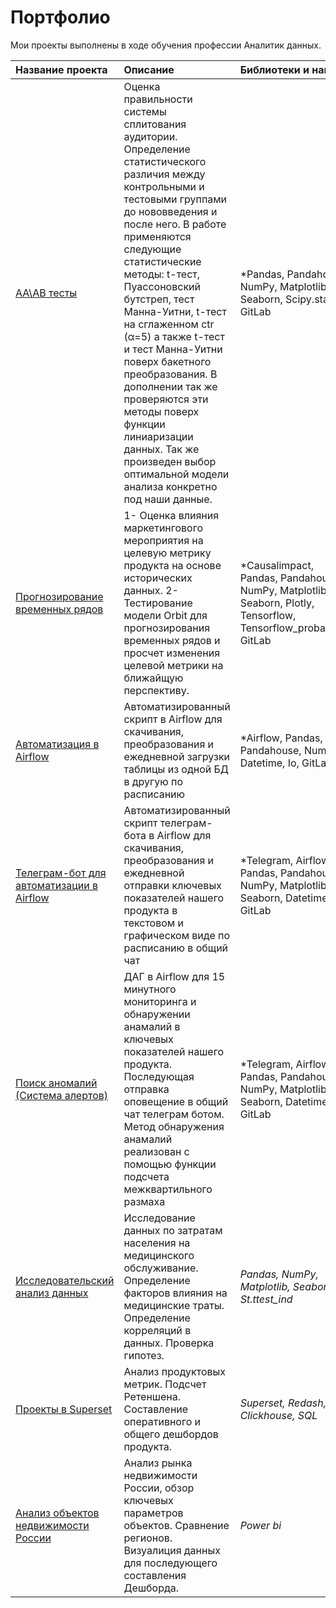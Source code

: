 # Портфолио
Мои проекты выполнены в ходе обучения профессии Аналитик данных.<br> 

| Название проекта | Описание | Библиотеки и навыки | 
| :---------------------- | :-------------------------------- | :---------------------- |
| [AA\AB тесты](https://github.com/Alexandr-Korolkov/PortfolioProjects/tree/main/AA-Test%2C%20AB-Test) | Оценка правильности системы сплитования аудитории. Определение статистического различия между контрольными и тестовыми группами до нововведения и после него. В работе применяются следующие статистические методы: t-тест, Пуассоновский бутстреп, тест Манна-Уитни, t-тест на сглаженном ctr (α=5) а также t-тест и тест Манна-Уитни поверх бакетного преобразования. В дополнении так же проверяются эти методы поверх функции линиаризации данных. Так же произведен выбор оптимальной модели анализа конкретно под наши данные. | *Pandas, Pandahouse, NumPy, Matplotlib, Seaborn, Scipy.stats, GitLab |
| [Прогнозирование временных рядов](https://github.com/Alexandr-Korolkov/PortfolioProjects/tree/main/%D0%9F%D1%80%D0%BE%D0%B3%D0%BD%D0%BE%D0%B7%D0%B8%D1%80%D0%BE%D0%B2%D0%B0%D0%BD%D0%B8%D0%B5%20%D0%B2%D1%80%D0%B5%D0%BC%D0%B5%D0%BD%D0%BD%D1%8B%D1%85%20%D1%80%D1%8F%D0%B4%D0%BE%D0%B2) |1- Оценка влияния маркетингового мероприятия на целевую метрику продукта на основе исторических данных. 2- Тестирование модели Orbit для прогнозирования временных рядов и просчет изменения целевой метрики на ближайщую перспективу.| *Causalimpact, Pandas, Pandahouse, NumPy, Matplotlib, Seaborn, Plotly, Tensorflow, Tensorflow_probability, GitLab |
| [Автоматизация в Airflow](https://github.com/Alexandr-Korolkov/PortfolioProjects/tree/main/%D0%90%D0%B2%D1%82%D0%BE%D0%BC%D0%B0%D1%82%D0%B8%D0%B7%D0%B0%D1%86%D0%B8%D1%8F%20%D0%B2%20Airflow) |Автоматизированный скрипт в Airflow для скачивания, преобразования и ежедневной загрузки таблицы из одной БД в другую по расписанию| *Airflow, Pandas, Pandahouse, NumPy, Datetime, Io, GitLab|
| [Телеграм-бот для автоматизации в Airflow](https://github.com/Alexandr-Korolkov/PortfolioProjects/tree/main/%D0%A2%D0%B5%D0%BB%D0%B5%D0%B3%D1%80%D0%B0%D0%BC-%D0%B1%D0%BE%D1%82%20%D0%B4%D0%BB%D1%8F%20%D0%B0%D0%B2%D1%82%D0%BE%D0%BC%D0%B0%D1%82%D0%B8%D0%B7%D0%B0%D1%86%D0%B8%D0%B8%20%D0%B2%20Airflow) |Автоматизированный скрипт телеграм-бота в Airflow для скачивания, преобразования и ежедневной отправки ключевых показателей нашего продукта в текстовом и графическом виде по расписанию в общий чат| *Telegram, Airflow, Pandas, Pandahouse, NumPy, Matplotlib, Seaborn, Datetime, Io, GitLab|
| [Поиск аномалий (Система алертов)](https://github.com/Alexandr-Korolkov/PortfolioProjects/tree/main/%D0%9F%D0%BE%D0%B8%D1%81%D0%BA%20%D0%B0%D0%BD%D0%BE%D0%BC%D0%B0%D0%BB%D0%B8%D0%B9%20(%D0%A1%D0%B8%D1%81%D1%82%D0%B5%D0%BC%D0%B0%20%D0%B0%D0%BB%D0%B5%D1%80%D1%82%D0%BE%D0%B2)) |ДАГ в Airflow для 15 минутного мониторинга и обнаружении анамалий в ключевых показателей нашего продукта. Последующая отправка оповещение в общий чат телеграм ботом. Метод обнаружения анамалий реализован с помощью функции подсчета межквартильного размаха| *Telegram, Airflow, Pandas, Pandahouse, NumPy, Matplotlib, Seaborn, Datetime, Io, GitLab|
| [Исследовательский анализ данных](https://github.com/Alexandr-Korolkov/PortfolioProjects/tree/main/Medical%20Cost%20EDA) | Исследование данных по затратам населения на медицинского обслуживание. Определение факторов влияния на медицинские траты. Определение корреляций в данных. Проверка гипотез.  | *Pandas, NumPy, Matplotlib, Seaborn, St.ttest_ind* |
| [Проекты в Superset]() | Анализ продуктовых метрик. Подсчет Ретеншена. Составление оперативного и общего дешбордов продукта.  | *Superset, Redash, Clickhouse, SQL* |
| [Анализ объектов недвижимости России](https://github.com/Alexandr-Korolkov/PortfolioProjects/tree/main/Real%20estate) | Анализ рынка недвижимости России, обзор ключевых параметров объектов. Сравнение регионов. Визуалиция данных для последующего составления Дешборда. | *Power bi* |
